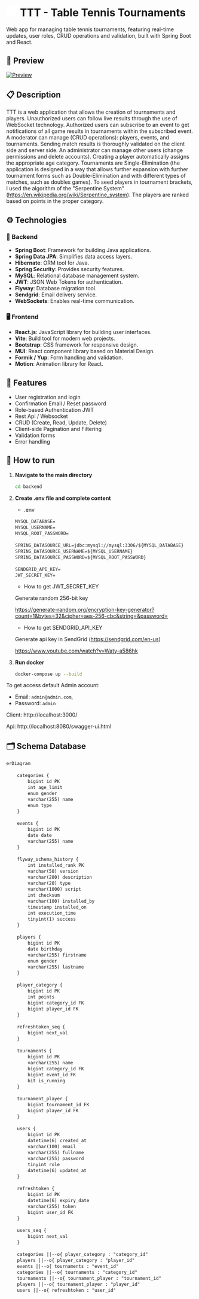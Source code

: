 # <img src="./icon.png" alt="Table Tennis Icon" width="30" /> TTT - Table Tennis Tournaments

Web app for managing table tennis tournaments, featuring real-time updates, user roles, CRUD operations and validation, built with Spring Boot and React.

## 🎥 Preview

[![Preview](https://img.youtube.com/vi/NyZq1Duw8SI/0.jpg)](https://www.youtube.com/watch?v=NyZq1Duw8SI)

## 📋 Description

TTT is a web application that allows the creation of tournaments and players. Unauthorized users can follow live results through the use of WebSocket technology. Authorized users can subscribe to an event to get notifications of all game results in tournaments within the subscribed event. A moderator can manage (CRUD operations): players, events, and tournaments. Sending match results is thoroughly validated on the client side and server side. An administrator can manage other users (change permissions and delete accounts). Creating a player automatically assigns the appropriate age category. Tournaments are Single-Elimination (the application is designed in a way that allows further expansion with further tournament forms such as Double-Elimination and with different types of matches, such as doubles games). To seed players in tournament brackets, I used the algorithm of the "Serpentine System"(https://en.wikipedia.org/wiki/Serpentine_system). The players are ranked based on points in the proper category.


## ⚙️ Technologies


### 🔧 Backend
- **Spring Boot**: Framework for building Java applications.
- **Spring Data JPA**: Simplifies data access layers.
- **Hibernate**: ORM tool for Java.
- **Spring Security**: Provides security features.
- **MySQL**: Relational database management system.
- **JWT**: JSON Web Tokens for authentication.
- **Flyway**: Database migration tool.
- **Sendgrid**: Email delivery service.
- **WebSockets**: Enables real-time communication.

### 🖥️ Frontend
- **React.js**: JavaScript library for building user interfaces.
- **Vite**: Build tool for modern web projects.
- **Bootstrap**: CSS framework for responsive design.
- **MUI**: React component library based on Material Design.
- **Formik / Yup**: Form handling and validation.
- **Motion**: Animation library for React.

## 🌟 Features
- User registration and login
- Confirmation Email / Reset password
- Role-based Authentication JWT
- Rest Api / Websocket
- CRUD (Create, Read, Update, Delete) 
- Client-side Pagination and Filtering
- Validation forms
- Error handling

## 🚀 How to run


1. **Navigate to the main directory**
    ```bash
    cd backend
    ```

2. **Create .env file and complete content**

   - .env
   
    ```
    MYSQL_DATABASE=
    MYSQL_USERNAME=
    MYSQL_ROOT_PASSWORD=
    
    SPRING_DATASOURCE_URL=jdbc:mysql://mysql:3306/${MYSQL_DATABASE}
    SPRING_DATASOURCE_USERNAME=${MYSQL_USERNAME}
    SPRING_DATASOURCE_PASSWORD=${MYSQL_ROOT_PASSWORD}
    
    SENDGRID_API_KEY=
    JWT_SECRET_KEY=
    ```

    -  How to get JWT_SECRET_KEY
  
   Generate random 256-bit key

   https://generate-random.org/encryption-key-generator?count=1&bytes=32&cipher=aes-256-cbc&string=&password=    

   - How to get SENDGRID_API_KEY

   Generate api key in SendGrid (https://sendgrid.com/en-us)

   https://www.youtube.com/watch?v=Waty-a586hk

3. **Run docker**

    ```bash
    docker-compose up --build
    ```
   
To get access default Admin account:
- Email: `admin@admin.com`, 
- Password: `admin`

Client: http://localhost:3000/

Api: http://localhost:8080/swagger-ui.html


## 🗂️ Schema Database

```mermaid
erDiagram

    categories {
        bigint id PK
        int age_limit
        enum gender
        varchar(255) name
        enum type
    }

    events {
        bigint id PK
        date date
        varchar(255) name
    }

    flyway_schema_history {
        int installed_rank PK
        varchar(50) version
        varchar(200) description
        varchar(20) type
        varchar(1000) script
        int checksum
        varchar(100) installed_by
        timestamp installed_on
        int execution_time
        tinyint(1) success
    }

    players {
        bigint id PK
        date birthday
        varchar(255) firstname
        enum gender
        varchar(255) lastname
    }

    player_category {
        bigint id PK
        int points
        bigint category_id FK
        bigint player_id FK
    }

    refreshtoken_seq {
        bigint next_val
    }

    tournaments {
        bigint id PK
        varchar(255) name
        bigint category_id FK
        bigint event_id FK
        bit is_running
    }

    tournament_player {
        bigint tournament_id FK
        bigint player_id FK
    }

    users {
        bigint id PK
        datetime(6) created_at
        varchar(100) email
        varchar(255) fullname
        varchar(255) password
        tinyint role
        datetime(6) updated_at
    }

    refreshtoken {
        bigint id PK
        datetime(6) expiry_date
        varchar(255) token
        bigint user_id FK
    }

    users_seq {
        bigint next_val
    }

    categories ||--o{ player_category : "category_id"
    players ||--o{ player_category : "player_id"
    events ||--o{ tournaments : "event_id"
    categories ||--o{ tournaments : "category_id"
    tournaments ||--o{ tournament_player : "tournament_id"
    players ||--o{ tournament_player : "player_id"
    users ||--o{ refreshtoken : "user_id"
```


